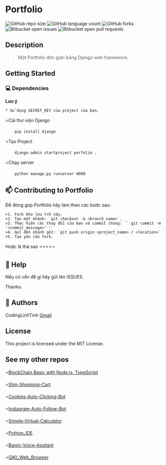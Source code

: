 # Portfolio
![GitHub repo size](https://img.shields.io/github/repo-size/CodingLinhTinh/Portfolio?style=for-the-badge)
![GitHub language count](https://img.shields.io/github/languages/count/codinglinhtinh/Portfolio?style=for-the-badge)
![GitHub forks](https://img.shields.io/github/forks/codinglinhtinh/Portfolio?style=for-the-badge)
![Bitbucket open issues](https://img.shields.io/bitbucket/issues/codinglinhtinh/Portfolio?style=for-the-badge)
![Bitbucket open pull requests](https://img.shields.io/bitbucket/pr-raw/codinglinhtinh/Portfolio?style=for-the-badge)

## Description
>Một Portfolio đơn giản bằng Django web framework.

## Getting Started
### 💻 Dependencies
  <b>Lưu ý</b> 
  
    * Sử dụng SECRET_KEY của project của bạn.
    
⭐Cài thư viện Django
  ```
      pip install django
  ```
  
⭐Tạo Project
  ```
      django-admin startproject porfolio . 
  ```
  
⭐Chạy server
  ```
      python manage.py runserver 8000
  ```
## 📫 Contributing to Portfolio
Để đóng góp Portfolio hãy làm theo các bước sau:

    >1. Fork kho lưu trữ này.
    >2. Tạo một nhánh: `git checkout -b <branch_name>`.
    >3. Thực hiện các thay đổi của bạn và commit chúng: `` git commit -m '<commit_message>' '
    >4. Gửi đến nhánh gốc: `git push origin <project_name> / <location>`
    >5. Tạo yêu cầu fork.

Hoặc là thả sao ⭐⭐⭐⭐⭐

## 🔎 Help
Nếu có vấn đề gì hãy gửi lên ISSUES.
    
Thanks.

## 🧐 Authors

CodingLinhTinh 
[Gmail](ngocquachgamedevz@gmail.com)


## License

This project is licensed under the MIT License.

## See my other repos
⭐<a href="https://github.com/CodingLinhTinh/Node.js-blockchain-basic.git">BlockChain Basic with Node.js, TypeScript</a>

⭐<a href="https://github.com/CodingLinhTinh/Slim-Shopping-Cart.git">Slim-Shopping-Cart</a>

⭐<a href="https://github.com/CodingLinhTinh/Cookies-Auto-Clicking-Bot.git">Cookies-Auto-Clicking-Bot</a>

⭐<a href="https://github.com/CodingLinhTinh/Instagram-Auto-Follow-Bot.git">Instagram-Auto-Follow-Bot</a>

⭐<a href="https://github.com/CodingLinhTinh/Simple-Virtual-Calculator.git">Simple-Virtual-Calculator</a>

⭐<a href="https://github.com/CodingLinhTinh/Python_IDE.git">Python_IDE</a>

⭐<a href="https://github.com/CodingLinhTinh/Basic-Voice-Assitant-.git">Baisic-Voice-Assitant</a>

⭐<a href="https://github.com/CodingLinhTinh/QIKI_Web_Browser.git">QIKI_Web_Browser</a>
